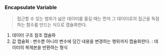 ### Encapsulate Variable

>접근할 수 있는 범위가 넓은 데이터를 옮길 때는 먼저 그 데이터로의 접근을 독점하는 함수를 만드는 식으로 캡슐화한다.
> 
1. 데이터 구조 참조 캡슐화
2. 값 캡슐화
: 변수뿐 아니라 변수에 담긴 내용을 변경하는 행위까지 캡슐화한다.
: 데이터의 복제본을 반환하는 형식